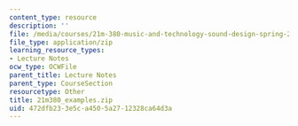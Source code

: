 ```yaml
---
content_type: resource
description: ''
file: /media/courses/21m-380-music-and-technology-sound-design-spring-2016/472dfb233e5ca4505a2712328ca64d3a_21m380_examples.zip
file_type: application/zip
learning_resource_types:
- Lecture Notes
ocw_type: OCWFile
parent_title: Lecture Notes
parent_type: CourseSection
resourcetype: Other
title: 21m380_examples.zip
uid: 472dfb23-3e5c-a450-5a27-12328ca64d3a
---
```

